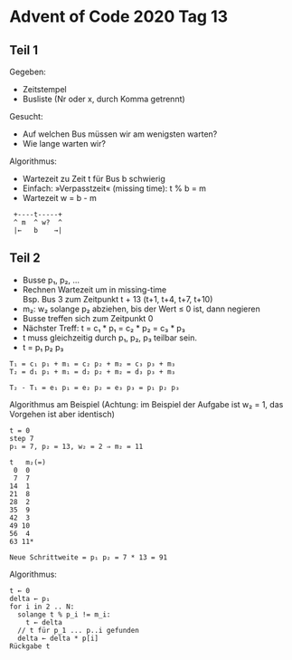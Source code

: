 # Advent of Code 2020 Tag 13

## Teil 1

Gegeben:
- Zeitstempel
- Busliste (Nr oder x, durch Komma getrennt)

Gesucht:
- Auf welchen Bus müssen wir am wenigsten warten?
- Wie lange warten wir?

Algorithmus:
- Wartezeit zu Zeit t für Bus b schwierig
- Einfach: »Verpasstzeit« (missing time): t % b = m
- Wartezeit w = b - m

~~~
 +----t-----+
 ^ m  ^ w?  ^
 |←   b    →|
~~~

## Teil 2

- Busse p₁, p₂, …
- Rechnen Wartezeit um in missing-time \
  Bsp. Bus 3 zum Zeitpunkt  t + 13 (t+1, t+4, t+7, t+10)
- m₂: w₂ solange p₂ abziehen, bis der Wert ≤ 0 ist, dann negieren
- Busse treffen sich zum Zeitpunkt 0
- Nächster Treff: t = c₁ * p₁ = c₂ * p₂ = c₃ * p₃
- t muss gleichzeitig durch p₁, p₂, p₃ teilbar sein.
- t = p₁ p₂ p₃

~~~
T₁ = c₁ p₁ + m₁ = c₂ p₂ + m₂ = c₃ p₃ + m₃
T₂ = d₁ p₁ + m₁ = d₂ p₂ + m₂ = d₃ p₃ + m₃

T₂ - T₁ = e₁ p₁ = e₂ p₂ = e₃ p₃ = p₁ p₂ p₃
~~~

Algorithmus am Beispiel (Achtung: im Beispiel der Aufgabe ist w₂ = 1, das Vorgehen ist aber identisch)
~~~
t = 0
step 7
p₁ = 7, p₂ = 13, w₂ = 2 ⇒ m₂ = 11

t   m₂(=)
 0  0
 7  7
14  1
21  8
28  2
35  9
42  3
49 10
56  4
63 11*

Neue Schrittweite = p₁ p₂ = 7 * 13 = 91
~~~

Algorithmus:
~~~
t ← 0
delta ← p₁
for i in 2 .. N:
  solange t % p_i != m_i:
    t ← delta
  // t für p_1 ... p..i gefunden
  delta ← delta * p[i]
Rückgabe t
~~~
